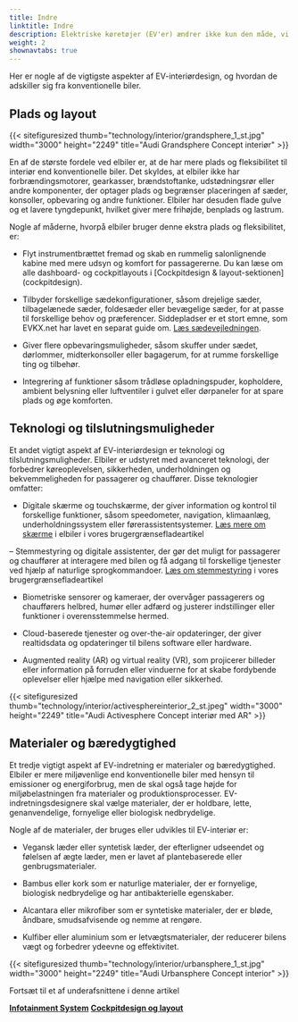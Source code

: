 ```yaml
---
title: Indre
linktitle: Indre
description: Elektriske køretøjer (EV'er) ændrer ikke kun den måde, vi kører på, men også den måde, vi designer bilinteriør på. Elbiler byder på nye muligheder og udfordringer for bilindretningsdesignere, som skal balancere funktionalitet, komfort, æstetik og bæredygtighed.
weight: 2
shownavtabs: true
---
```

<!-- markdownlint-disable MD033 -->
Her er nogle af de vigtigste aspekter af EV-interiørdesign, og hvordan de adskiller sig fra konventionelle biler.

## Plads og layout

{{< sitefiguresized thumb="technology/interior/grandsphere_1_st.jpg" width="3000" height="2249" title="Audi Grandsphere Concept interiør" >}}

En af de største fordele ved elbiler er, at de har mere plads og fleksibilitet til interiør end konventionelle biler. Det skyldes, at elbiler ikke har forbrændingsmotorer, gearkasser, brændstoftanke, udstødningsrør eller andre komponenter, der optager plads og begrænser placeringen af ​​sæder, konsoller, opbevaring og andre funktioner. Elbiler har desuden flade gulve og et lavere tyngdepunkt, hvilket giver mere frihøjde, benplads og lastrum.

Nogle af måderne, hvorpå elbiler bruger denne ekstra plads og fleksibilitet, er:

- Flyt instrumentbrættet fremad og skab en rummelig salonlignende kabine med mere udsyn og komfort for passagererne. Du kan læse om alle dashboard- og cockpitlayouts i [Cockpitdesign & layout-sektionen] (cockpitdesign).

- Tilbyder forskellige sædekonfigurationer, såsom drejelige sæder, tilbagelænede sæder, foldesæder eller bevægelige sæder, for at passe til forskellige behov og præferencer. Siddepladser er et stort emne, som EVKX.net har lavet en separat guide om. [Læs sædevejledningen](../sæder/).

- Giver flere opbevaringsmuligheder, såsom skuffer under sædet, dørlommer, midterkonsoller eller bagagerum, for at rumme forskellige ting og tilbehør.

- Integrering af funktioner såsom trådløse opladningspuder, kopholdere, ambient belysning eller luftventiler i gulvet eller dørpaneler for at spare plads og øge komforten.

## Teknologi og tilslutningsmuligheder

Et andet vigtigt aspekt af EV-interiørdesign er teknologi og tilslutningsmuligheder. Elbiler er udstyret med avanceret teknologi, der forbedrer køreoplevelsen, sikkerheden, underholdningen og bekvemmeligheden for passagerer og chauffører. Disse teknologier omfatter:

- Digitale skærme og touchskærme, der giver information og kontrol til forskellige funktioner, såsom speedometer, navigation, klimaanlæg, underholdningssystem eller førerassistentsystemer. [Læs mere om skærme](../userinterface/screens/) i elbiler i vores brugergrænsefladeartikel

– Stemmestyring og digitale assistenter, der gør det muligt for passagerer og chauffører at interagere med bilen og få adgang til forskellige tjenester ved hjælp af naturlige sprogkommandoer. [Læs om stemmestyring](../userinterface/screens/) i vores brugergrænsefladeartikel

- Biometriske sensorer og kameraer, der overvåger passagerers og chaufførers helbred, humør eller adfærd og justerer indstillinger eller funktioner i overensstemmelse hermed.

- Cloud-baserede tjenester og over-the-air opdateringer, der giver realtidsdata og opdateringer til bilens software eller hardware.

- Augmented reality (AR) og virtual reality (VR), som projicerer billeder eller information på forruden eller vinduerne for at skabe fordybende oplevelser eller hjælpe med navigation eller sikkerhed.

{{< sitefiguresized thumb="technology/interior/activesphereinterior_2_st.jpeg" width="3000" height="2249" title="Audi Activesphere Concept interiør med AR" >}}

## Materialer og bæredygtighed

Et tredje vigtigt aspekt af EV-indretning er materialer og bæredygtighed. Elbiler er mere miljøvenlige end konventionelle biler med hensyn til emissioner og energiforbrug, men de skal også tage højde for miljøbelastningen fra materialer og produktionsprocesser. EV-indretningsdesignere skal vælge materialer, der er holdbare, lette, genanvendelige, fornyelige eller biologisk nedbrydelige.

Nogle af de materialer, der bruges eller udvikles til EV-interiør er:

- Vegansk læder eller syntetisk læder, der efterligner udseendet og følelsen af ​​ægte læder, men er lavet af plantebaserede eller genbrugsmaterialer.

- Bambus eller kork som er naturlige materialer, der er fornyelige, biologisk nedbrydelige og har antibakterielle egenskaber.

- Alcantara eller mikrofiber som er syntetiske materialer, der er bløde, åndbare, smudsafvisende og nemme at rengøre.

- Kulfiber eller aluminium som er letvægtsmaterialer, der reducerer bilens vægt og forbedrer ydeevne og effektivitet.

{{< sitefiguresized thumb="technology/interior/urbansphere_1_st.jpg" width="3000" height="2249" title="Audi Urbansphere Concept interior" >}}

Fortsæt til et af underafsnittene i denne artikel

<div class="mt-3 mb-3">
    <a href="../infotainment/" class="text-decoration-none text-black"><strong><i class="bi-arrow-left"></i> Infotainment System</strong></a>
    <a href="cockpitdesign/" class="text-decoration-none text-black float-end"><strong>Cockpitdesign og layout <i class="bi-arrow-right"></i></strong></a>
</div>